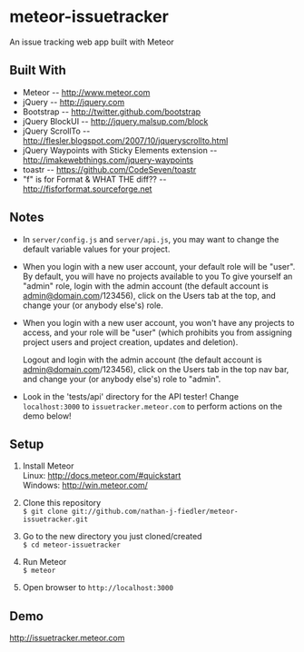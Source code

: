 meteor-issuetracker
===================


An issue tracking web app built with Meteor


Built With
-------------------
* Meteor -- http://www.meteor.com
* jQuery -- http://jquery.com
* Bootstrap -- http://twitter.github.com/bootstrap
* jQuery BlockUI -- http://jquery.malsup.com/block
* jQuery ScrollTo -- http://flesler.blogspot.com/2007/10/jqueryscrollto.html
* jQuery Waypoints with Sticky Elements extension -- http://imakewebthings.com/jquery-waypoints
* toastr -- https://github.com/CodeSeven/toastr
* "f" is for Format & WHAT THE diff?? -- http://fisforformat.sourceforge.net  


Notes
-------------------
* In `server/config.js` and `server/api.js`, you may want to change the default variable values for your project.

* When you login with a new user account, your default role will be "user". By default, you will have no projects available to you To give yourself an "admin" role, login with the admin account (the default account is admin@domain.com/123456), click on the Users tab at the top, and change your (or anybody else's) role.

* When you login with a new user account, you won't have any projects to access, and your role will be "user" (which prohibits you from assigning project users and project creation, updates and deletion).

  Logout and login with the admin account (the default account is admin@domain.com/123456), click on the Users tab in the top nav bar, and change your (or anybody else's) role to "admin".

* Look in the 'tests/api' directory for the API tester! Change `localhost:3000` to `issuetracker.meteor.com` to perform actions on the demo below!


Setup
-------------------
1. Install Meteor  
Linux: http://docs.meteor.com/#quickstart  
Windows: http://win.meteor.com/  

2. Clone this repository  
      `$ git clone git://github.com/nathan-j-fiedler/meteor-issuetracker.git`  

3. Go to the new directory you just cloned/created  
      `$ cd meteor-issuetracker`  

4. Run Meteor  
      `$ meteor`  

5. Open browser to `http://localhost:3000`  


Demo
-------------------
http://issuetracker.meteor.com